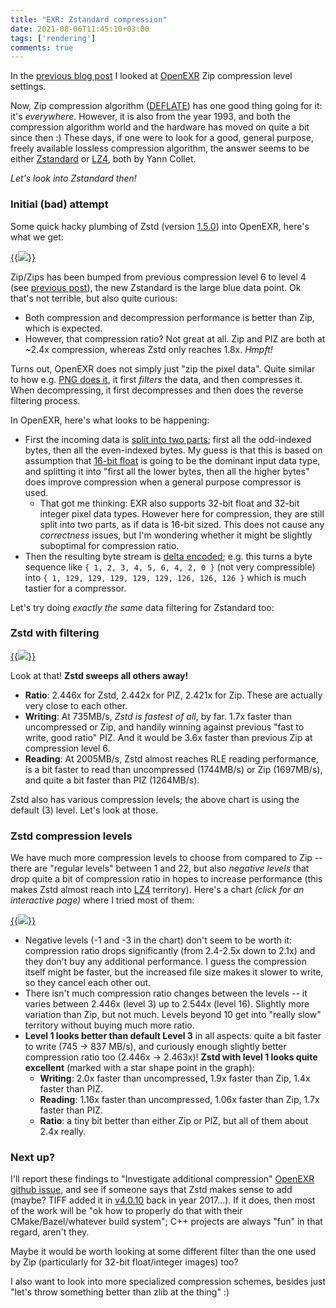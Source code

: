 ```yaml
---
title: "EXR: Zstandard compression"
date: 2021-08-06T11:45:10+03:00
tags: ['rendering']
comments: true
---
```


In the [previous blog post](/blog/2021/08/05/EXR-Zip-compression-levels/) I looked at
[OpenEXR](https://en.wikipedia.org/wiki/OpenEXR) Zip compression level settings.

Now, Zip compression algorithm ([DEFLATE](https://en.wikipedia.org/wiki/Deflate)) has one good thing going for it:
it's *everywhere*. However, it is also from the year 1993, and both the compression algorithm world and the hardware
has moved on quite a bit since then :) These days, if one were to look for a good, general purpose, freely available lossless compression
algorithm, the answer seems to be either [Zstandard](https://en.wikipedia.org/wiki/Zstandard) or [LZ4](https://en.wikipedia.org/wiki/LZ4_(compression_algorithm)), both by Yann Collet.

*Let's look into Zstandard then!*

### Initial (bad) attempt

Some quick hacky plumbing of Zstd (version [1.5.0](https://github.com/facebook/zstd/releases/tag/v1.5.0)) into OpenEXR, here's what we get:
 
[{{<img src="/img/blog/2021/exr/exr04-zstd-initial.png">}}](/img/blog/2021/exr/exr04-zstd-initial.html)

Zip/Zips has been bumped from previous compression level 6 to level 4 (see [previous post](/blog/2021/08/05/EXR-Zip-compression-levels/)),
the new Zstandard is the large blue data point. Ok that's not terrible, but also quite curious:

* Both compression and decompression performance is better than Zip, which is expected.
* However, that compression ratio? Not great at all. Zip and PIZ are both at ~2.4x compression, whereas Zstd only reaches 1.8x. *Hmpft!*

Turns out, OpenEXR does not simply just "zip the pixel data". Quite similar to how e.g.
[PNG does it](https://en.wikipedia.org/wiki/Portable_Network_Graphics#Filtering), it first *filters* the data, and then compresses it.
When decompressing, it first decompresses and then does the reverse filtering process.

In OpenEXR, here's what looks to be happening:

* First the incoming data is [split into two parts](https://github.com/AcademySoftwareFoundation/openexr/blob/v3.1.1/src/lib/OpenEXR/ImfZip.cpp#L55);
  first all the odd-indexed bytes, then all the even-indexed bytes. My guess
  is that this is based on assumption that [16-bit float](https://en.wikipedia.org/wiki/Half-precision_floating-point_format) is going to
  be the dominant input data type, and splitting it into "first all the lower bytes, then all the higher bytes" does improve compression
  when a general purpose compressor is used.
  * That got me thinking: EXR also supports 32-bit float and 32-bit integer pixel data types. However here for compression, they are still split
    into two parts, as if data is 16-bit sized. This does not cause any *correctness* issues, but I'm wondering whether it might be slightly
    suboptimal for compression ratio.
* Then the resulting byte stream is [delta encoded](https://github.com/AcademySoftwareFoundation/openexr/blob/v3.1.1/src/lib/OpenEXR/ImfZip.cpp#L78);
  e.g. this turns a byte sequence like `{ 1, 2, 3, 4, 5, 6, 4, 2, 0 }` (not very compressible) into `{ 1, 129, 129, 129, 129, 129, 126, 126, 126 }`
  which is much tastier for a compressor.

Let's try doing *exactly the same* data filtering for Zstandard too:


### Zstd with filtering

[{{<img src="/img/blog/2021/exr/exr04-zstd-withfilter.png">}}](/img/blog/2021/exr/exr04-zstd-withfilter.html)

Look at that! **Zstd sweeps all others away!**

* **Ratio**: 2.446x for Zstd, 2.442x for PIZ, 2.421x for Zip. These are actually very close to each other.
* **Writing**: At 735MB/s, *Zstd is fastest of all*, by far. 1.7x faster than uncompressed or Zip, and handily
  winning against previous "fast to write, good ratio" PIZ. And it would be 3.6x faster than previous Zip at compression
  level 6.
* **Reading**: At 2005MB/s, Zstd almost reaches RLE reading performance, is a bit faster to read than uncompressed (1744MB/s) or
  Zip (1697MB/s), and quite a bit faster than PIZ (1264MB/s).

Zstd also has various compression levels; the above chart is using the default (3) level. Let's look at those.

### Zstd compression levels

We have much more compression levels to choose from compared to Zip -- there are "regular levels" between 1 and 22, but also *negative levels*
that drop quite a bit of compression ratio in hopes to increase performance (this makes Zstd almost reach into
[LZ4](https://en.wikipedia.org/wiki/LZ4_(compression_algorithm)) territory). Here's a chart *(click for an interactive page)* where
I tried most of them:

[{{<img src="/img/blog/2021/exr/exr04-zstd-levels.png">}}](/img/blog/2021/exr/exr04-zstd-levels.html)

* Negative levels (-1 and -3 in the chart) don't seem to be worth it: compression ratio drops significantly (from 2.4-2.5x down to 2.1x)
  and they don't buy any additional performance. I guess the compression itself might be faster, but the increased file size makes it slower
  to write, so they cancel each other out.
* There isn't much compression ratio changes between the levels -- it varies between 2.446x (level 3) up to 2.544x (level 16).
  Slightly more variation than Zip, but not much. Levels beyond 10 get into "really slow" territory without buying much more ratio.
* **Level 1 looks better than default Level 3** in all aspects: quite a bit faster to write (745 -> 837 MB/s), and curiously enough slightly
  better compression ratio too (2.446x -> 2.463x)! **Zstd with level 1 looks quite excellent** (marked with a star shape point in the graph):
  - **Writing**: 2.0x faster than uncompressed, 1.9x faster than Zip, 1.4x faster than PIZ.
  - **Reading**: 1.16x faster than uncompressed, 1.06x faster than Zip, 1.7x faster than PIZ.
  - **Ratio**: a tiny bit better than either Zip or PIZ, but all of them about 2.4x really.


### Next up?

I'll report these findings to "Investigate additional compression"
[OpenEXR github issue](https://github.com/AcademySoftwareFoundation/openexr/issues/1002), and see if someone says that Zstd makes sense to
add (maybe? TIFF added it in [v4.0.10](https://libtiff.gitlab.io/libtiff/v4.0.10.html) back in year 2017...). If it does, then
most of the work will be "ok how to properly do that with their CMake/Bazel/whatever build system"; C++ projects are always "fun" in that
regard, aren't they.

Maybe it would be worth looking at some different filter than the one used by Zip (particularly for 32-bit float/integer images) too?

I also want to look into more specialized compression schemes, besides just "let's throw something better than zlib at the thing" :)
